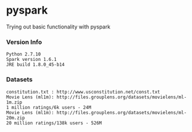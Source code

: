 # pyspark

Trying out basic functionality with pyspark

### Version Info
```
Python 2.7.10
Spark version 1.6.1
JRE build 1.8.0_45-b14
```

### Datasets
```
constitution.txt : http://www.usconstitution.net/const.txt
Movie Lens (ml1m): http://files.grouplens.org/datasets/movielens/ml-1m.zip
1 million ratings/6k users - 24M
Movie Lens (ml1m): http://files.grouplens.org/datasets/movielens/ml-20m.zip
20 million ratings/138k users - 526M
```